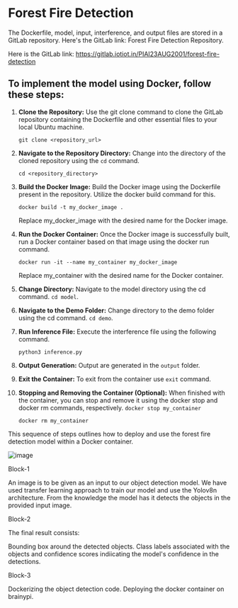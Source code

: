 # Forest Fire Detection

The Dockerfile, model, input, interference, and output files are stored in a GitLab repository. Here's the GitLab link: Forest Fire Detection Repository.

Here is the GitLab link: https://gitlab.iotiot.in/PIAI23AUG2001/forest-fire-detection

  

## To implement the model using Docker, follow these steps:

1. **Clone the Repository:** Use the git clone command to clone the GitLab repository containing the Dockerfile and other essential files to your local Ubuntu machine.

   `git clone <repository_url>`
1. **Navigate to the Repository Directory:** Change into the directory of the cloned repository using the `cd` command.

   `cd <repository_directory>`
1. **Build the Docker Image:** Build the Docker image using the Dockerfile present in the repository. Utilize the docker build command for this.

   `docker build -t my_docker_image .`

   Replace my_docker_image with the desired name for the Docker image.
1. **Run the Docker Container:** Once the Docker image is successfully built, run a Docker container based on that image using the docker run command.

   `docker run -it --name my_container my_docker_image`

   Replace my_container with the desired name for the Docker container.
1. **Change Directory:** Navigate to the model directory using the cd command. `cd model`.
1. **Navigate to the Demo Folder:** Change directory to the demo folder using the cd command. `cd demo`.
1. **Run Inference File:** Execute the interference file using the following command.

   `python3 inference.py`
1. **Output Generation:** Output are generated in the `output` folder.
1. **Exit the Container:** To exit from the container use `exit` command.
1. **Stopping and Removing the Container (Optional):** When finished with the container, you can stop and remove it using the docker stop and docker rm commands, respectively.
   `docker stop my_container`

   `docker rm my_container`


This sequence of steps outlines how to deploy and use the forest fire detection model within a Docker container.


![image](https://github.com/user-attachments/assets/93cfec9e-b315-4063-b59f-db9e54606005)


Block-1

An image is to be given as an input to our object detection model.
We have used transfer learning approach to train our model and use the Yolov8n architecture.
From the knowledge the model has it detects the objects in the provided input image.

Block-2

The final result consists:

Bounding box around the detected objects.
Class labels associated with the objects and confidence scores indiicating the model's confidence in the detections.



Block-3

Dockerizing the object detection code.
Deploying the docker container on brainypi.


